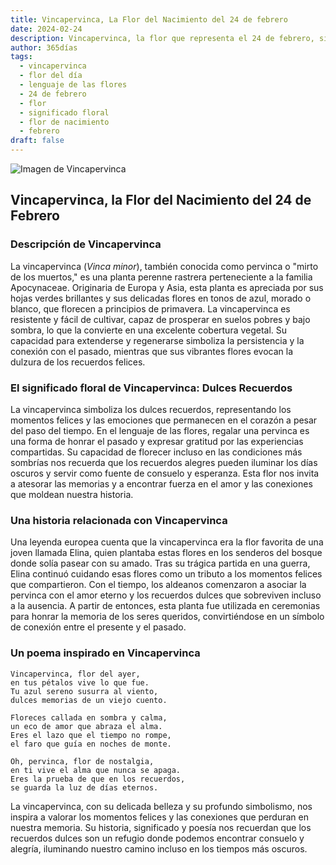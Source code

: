 ```yaml
---
title: Vincapervinca, La Flor del Nacimiento del 24 de febrero
date: 2024-02-24
description: Vincapervinca, la flor que representa el 24 de febrero, simboliza Dulces recuerdos. Descubre su fascinante historia, significado en el lenguaje de las flores y una poesía que celebra su belleza.
author: 365días
tags:
  - vincapervinca
  - flor del día
  - lenguaje de las flores
  - 24 de febrero
  - flor
  - significado floral
  - flor de nacimiento
  - febrero
draft: false
---
```



![Imagen de Vincapervinca](https://cdn.pixabay.com/photo/2022/03/31/05/09/flower-7102225_640.jpg#center)


## Vincapervinca, la Flor del Nacimiento del 24 de Febrero

### Descripción de Vincapervinca

La vincapervinca (_Vinca minor_), también conocida como pervinca o "mirto de los muertos," es una planta perenne rastrera perteneciente a la familia Apocynaceae. Originaria de Europa y Asia, esta planta es apreciada por sus hojas verdes brillantes y sus delicadas flores en tonos de azul, morado o blanco, que florecen a principios de primavera. La vincapervinca es resistente y fácil de cultivar, capaz de prosperar en suelos pobres y bajo sombra, lo que la convierte en una excelente cobertura vegetal. Su capacidad para extenderse y regenerarse simboliza la persistencia y la conexión con el pasado, mientras que sus vibrantes flores evocan la dulzura de los recuerdos felices.

### El significado floral de Vincapervinca: Dulces Recuerdos

La vincapervinca simboliza los dulces recuerdos, representando los momentos felices y las emociones que permanecen en el corazón a pesar del paso del tiempo. En el lenguaje de las flores, regalar una pervinca es una forma de honrar el pasado y expresar gratitud por las experiencias compartidas. Su capacidad de florecer incluso en las condiciones más sombrías nos recuerda que los recuerdos alegres pueden iluminar los días oscuros y servir como fuente de consuelo y esperanza. Esta flor nos invita a atesorar las memorias y a encontrar fuerza en el amor y las conexiones que moldean nuestra historia.

### Una historia relacionada con Vincapervinca

Una leyenda europea cuenta que la vincapervinca era la flor favorita de una joven llamada Elina, quien plantaba estas flores en los senderos del bosque donde solía pasear con su amado. Tras su trágica partida en una guerra, Elina continuó cuidando esas flores como un tributo a los momentos felices que compartieron. Con el tiempo, los aldeanos comenzaron a asociar la pervinca con el amor eterno y los recuerdos dulces que sobreviven incluso a la ausencia. A partir de entonces, esta planta fue utilizada en ceremonias para honrar la memoria de los seres queridos, convirtiéndose en un símbolo de conexión entre el presente y el pasado.

### Un poema inspirado en Vincapervinca

```
Vincapervinca, flor del ayer,  
en tus pétalos vive lo que fue.  
Tu azul sereno susurra al viento,  
dulces memorias de un viejo cuento.  

Floreces callada en sombra y calma,  
un eco de amor que abraza el alma.  
Eres el lazo que el tiempo no rompe,  
el faro que guía en noches de monte.  

Oh, pervinca, flor de nostalgia,  
en ti vive el alma que nunca se apaga.  
Eres la prueba de que en los recuerdos,  
se guarda la luz de días eternos.  
```

La vincapervinca, con su delicada belleza y su profundo simbolismo, nos inspira a valorar los momentos felices y las conexiones que perduran en nuestra memoria. Su historia, significado y poesía nos recuerdan que los recuerdos dulces son un refugio donde podemos encontrar consuelo y alegría, iluminando nuestro camino incluso en los tiempos más oscuros.